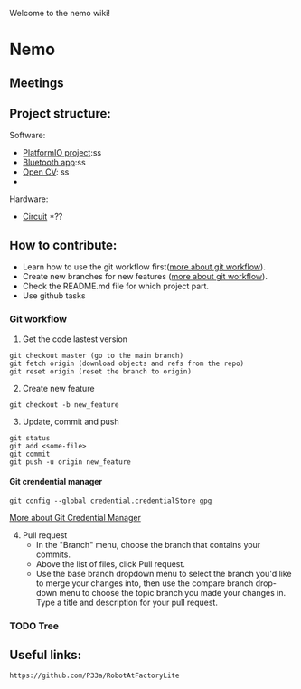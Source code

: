 Welcome to the nemo wiki!

# Nemo

## Meetings

## Project structure:

Software:
* [PlatformIO project](sofware/pio_project/README.md):ss
* [Bluetooth app](software/bluetooth_app/README.md):ss
* [Open CV](/software/OpenCV//README.md): ss
*
Hardware:
* [Circuit](hardware/circuit/README.md)
*??

## How to contribute:
* Learn how to use the git workflow first([more about git workflow](###-git-workflow)).
* Create new branches for new features ([more about git workflow](###-git-workflow)).
* Check the README.md file for which project part.
* Use github tasks

### Git workflow

1. Get the code lastest version
```
git checkout master (go to the main branch)
git fetch origin (download objects and refs from the repo)
git reset origin (reset the branch to origin)
```
2. Create new feature
```
git checkout -b new_feature
```
3. Update, commit and push
```
git status
git add <some-file>
git commit
git push -u origin new_feature
```
#### Git crendential manager
```
git config --global credential.credentialStore gpg
```
[More about Git Credential Manager](https://github.com/GitCredentialManager/)

4. Pull request <br>
    * In the "Branch" menu, choose the branch that contains your commits. 
    * Above the list of files, click Pull request. 
    * Use the base branch dropdown menu to select the branch you'd like to merge your changes into, then use the compare branch drop-down menu to choose the topic branch you made your changes in.
Type a title and description for your pull request.

### TODO Tree

## Useful links:
    https://github.com/P33a/RobotAtFactoryLite